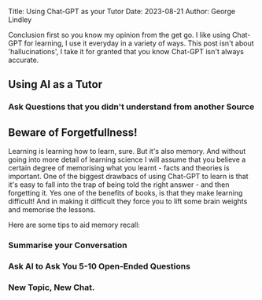 Title: Using Chat-GPT as your Tutor
Date: 2023-08-21
Author: George Lindley

Conclusion first so you know my opinion from the get go. I like using Chat-GPT for learning, I use it everyday in a variety of ways. This post isn't about 'hallucinations', I take it for granted that you know Chat-GPT isn't always accurate. 

## Using AI as a Tutor

### Ask Questions that you didn't understand from another Source



## Beware of Forgetfullness! 

Learning is learning how to learn, sure. But it's also memory. And without going into more detail of learning science I will assume that you believe a certain degree of memorising what you learnt - facts and theories is important. One of the biggest drawbacs of using Chat-GPT to learn is that it's easy to fall into the trap of being told the right answer - and then forgetting it. Yes one of the benefits of books, is that they make learning difficult! And in making it difficult they force you to lift some brain weights and memorise the lessons. 

Here are some tips to aid memory recall:

### Summarise your Conversation

### Ask AI to Ask You 5-10 Open-Ended Questions

### New Topic, New Chat.